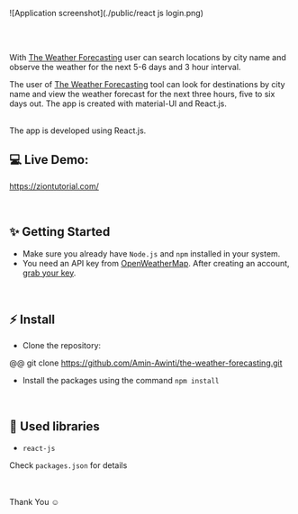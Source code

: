 ![Application screenshot](./public/react js login.png)

<br/>
<br/>

With [The Weather Forecasting](https://ziontutorial.com/) user can search locations by city name and observe the weather for the next 5-6 days and 3 hour interval.

The user of [The Weather Forecasting](https://ziontutorial.com/) tool can look for destinations by city name and view the weather forecast for the next three hours, five to six days out.
The app is created with material-UI and React.js.

<br />
The app is developed using React.js.

<br/>

## 💻 Live Demo:

https://ziontutorial.com/

<br/>

## ✨ Getting Started

- Make sure you already have `Node.js` and `npm` installed in your system.
- You need an API key from [OpenWeatherMap](https://openweathermap.org/). After creating an account, [grab your key](https://home.openweathermap.org/api_keys).

<br/>

## ⚡ Install

- Clone the repository:

 @@ git clone https://github.com/Amin-Awinti/the-weather-forecasting.git

- Install the packages using the command `npm install`

<br/>

## 📙 Used libraries

- `react-js`

Check `packages.json` for details

<br/>


<br/>
Thank You ☺
